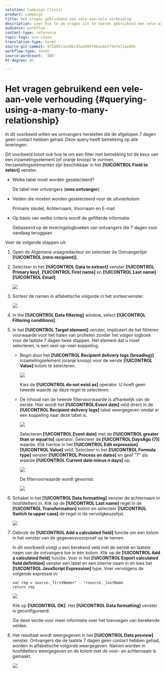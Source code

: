 ```yaml
---
solution: Campaign Classic
product: campaign
title: Het vragen gebruikend een vele-aan-vele verhouding
description: Leer hoe te om vragen uit te voeren gebruikend een vele-aan-vele verhouding
audience: workflow
content-type: reference
topic-tags: use-cases
translation-type: tm+mt
source-git-commit: 972885c3a38bcd3a260574bacbb3f507e11ae05b
workflow-type: tm+mt
source-wordcount: '385'
ht-degree: 0%

---
```



# Het vragen gebruikend een vele-aan-vele verhouding {#querying-using-a-many-to-many-relationship}

In dit voorbeeld willen we ontvangers herstellen die de afgelopen 7 dagen geen contact hebben gehad. Deze query heeft betrekking op alle leveringen.

Dit voorbeeld toont ook hoe te om een filter met betrekking tot de keus van een inzamelingselement (of oranje knoop) te vormen. Verzamelingselementen zijn beschikbaar in het **[!UICONTROL Field to select]** venster.

* Welke tabel moet worden geselecteerd?

   De tabel met ontvangers (**nms:ontvanger**)

* Velden die moeten worden geselecteerd voor de uitvoerkolom

   Primaire sleutel, Achternaam, Voornaam en E-mail

* Op basis van welke criteria wordt de gefilterde informatie

   Gebaseerd op de leveringslogboeken van ontvangers die 7 dagen voor vandaag teruggaan

Voer de volgende stappen uit:

1. Open de Algemene vraagredacteur en selecteer de Ontvangerlijst **[!UICONTROL (nms:recipient)]**.
1. Selecteer in het **[!UICONTROL Data to extract]** venster **[!UICONTROL Primary key]**, **[!UICONTROL First name]** en **[!UICONTROL Last name]** **[!UICONTROL Email]**.

   ![](assets/query_editor_nveau_33.png)

1. Sorteer de namen in alfabetische volgorde in het sorteervenster.

   ![](assets/query_editor_nveau_34.png)

1. In the **[!UICONTROL Data filtering]** window, select **[!UICONTROL Filtering conditions]**.
1. In het **[!UICONTROL Target element]** venster, impliceert de het filtreren voorwaarde voor het halen van profielen zonder het volgen logboek voor de laatste 7 dagen twee stappen. Het element dat u moet selecteren, is een veel-op-veel-koppeling.

   * Begin door het **[!UICONTROL Recipient delivery logs (broadlog)]** inzamelingselement (oranje knoop) voor de eerste **[!UICONTROL Value]** kolom te selecteren.

      ![](assets/query_editor_nveau_67.png)

      Kies de **[!UICONTROL do not exist as]** operator. U hoeft geen tweede waarde op deze regel te selecteren.

   * De inhoud van de tweede filtervoorwaarde is afhankelijk van de eerste. Hier wordt het **[!UICONTROL Event date]** veld direct in de **[!UICONTROL Recipient delivery logs]** tabel weergegeven omdat er een koppeling naar deze tabel is.

      ![](assets/query_editor_nveau_36.png)

      Selecteren **[!UICONTROL Event date]** met de **[!UICONTROL greater than or equal to]** operator. Selecteer de **[!UICONTROL DaysAgo (7)]** waarde. Klik hiertoe in het **[!UICONTROL Edit expression]** **[!UICONTROL Value]** veld. Selecteer in het **[!UICONTROL Formula type]** venster **[!UICONTROL Process on dates]** en geef &quot;7&quot; als waarde **[!UICONTROL Current date minus n days]** op.

      ![](assets/query_editor_nveau_37.png)

      De filtervoorwaarde wordt gevormd.

      ![](assets/query_editor_nveau_38.png)

1. Schakel in het **[!UICONTROL Data formatting]** venster de achternaam in hoofdletters in. Klik op de **[!UICONTROL Last name]** regel in de **[!UICONTROL Transformation]** kolom en selecteer **[!UICONTROL Switch to upper case]** de regel in de vervolgkeuzelijst.

   ![](assets/query_editor_nveau_39.png)

1. Gebruik de **[!UICONTROL Add a calculated field]** functie om een kolom in het venster van de gegevensvoorproef op te nemen.

   In dit voorbeeld voegt u een berekend veld met de eerste en laatste naam van de ontvangers toe in één kolom. Klik op de **[!UICONTROL Add a calculated field]** functie. Voer in het **[!UICONTROL Export calculated field definition]** venster een label en een interne naam in en kies het **[!UICONTROL JavaScript Expression]** type. Voer vervolgens de volgende expressie in:

   ```
   var rep = source._firstName+" - "+source._lastName
   return rep
   ```

   ![](assets/query_editor_nveau_40.png)

   Klik op **[!UICONTROL OK]**. Het **[!UICONTROL Data formatting]** venster is geconfigureerd.

   Zie deze sectie voor meer informatie over het toevoegen van berekende velden.

1. Het resultaat wordt weergegeven in het **[!UICONTROL Data preview]** venster. Ontvangers die de laatste 7 dagen geen contact hebben gehad, worden in alfabetische volgorde weergegeven. Namen worden in hoofdletters weergegeven en de kolom met de voor- en achternaam is gemaakt.

   ![](assets/query_editor_nveau_41.png)
